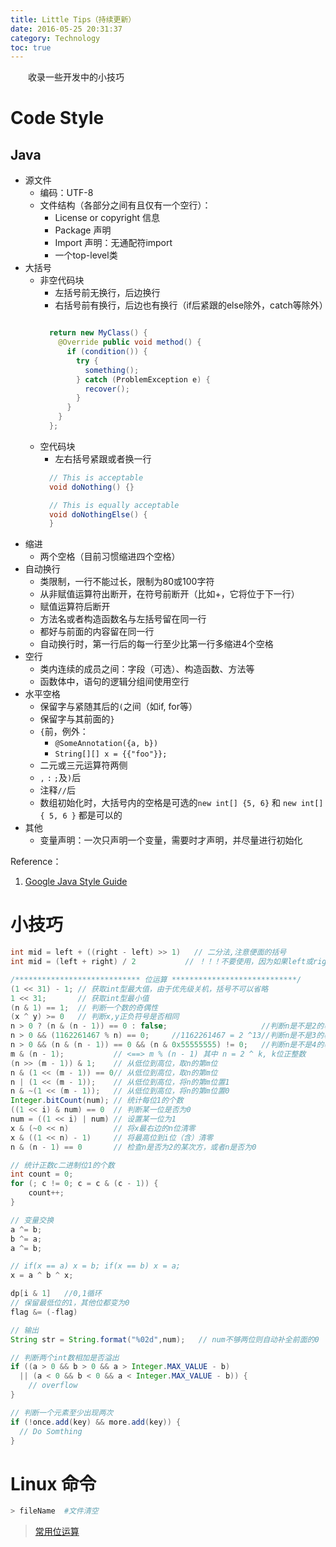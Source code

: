 ```yaml
---
title: Little Tips（持续更新）
date: 2016-05-25 20:31:37
category: Technology
toc: true
---
```

&emsp;&emsp;收录一些开发中的小技巧
# Code Style
## Java 
* 源文件
  - 编码：UTF-8
  - 文件结构（各部分之间有且仅有一个空行）：
    + License or copyright 信息
    + Package 声明
    + Import 声明：无通配符import
    + 一个top-level类
* 大括号
  - 非空代码块
    + 左括号前无换行，后边换行
    + 右括号前有换行，后边也有换行（if后紧跟的else除外，catch等除外）
    ```java
    
      return new MyClass() {
        @Override public void method() {
          if (condition()) {
            try {
              something();
            } catch (ProblemException e) {
              recover();
            }
          }
        }
      };
    ```
  - 空代码块
    + 左右括号紧跟或者换一行
    ```java
      // This is acceptable
      void doNothing() {}

      // This is equally acceptable
      void doNothingElse() {
      }
    ```
* 缩进
  - 两个空格（目前习惯缩进四个空格）
* 自动换行
  - 类限制，一行不能过长，限制为80或100字符
  - 从非赋值运算符出断开，在符号前断开（比如+，它将位于下一行）
  - 赋值运算符后断开
  - 方法名或者构造函数名与左括号留在同一行
  - 都好与前面的内容留在同一行
  - 自动换行时，第一行后的每一行至少比第一行多缩进4个空格
* 空行
  - 类内连续的成员之间：字段（可选）、构造函数、方法等
  - 函数体中，语句的逻辑分组间使用空行
* 水平空格
  - 保留字与紧随其后的`(`之间（如if, for等）
  - 保留字与其前面的`}`
  - `{`前，例外：
    + `@SomeAnnotation({a, b})`
    + `String[][] x = {{"foo"}};`
  - 二元或三元运算符两侧
  - `,` `:` `;`及`)`后
  - 注释`//`后
  - 数组初始化时，大括号内的空格是可选的`new int[] {5, 6}` 和 `new int[] { 5, 6 }` 都是可以的
* 其他
  - 变量声明：一次只声明一个变量，需要时才声明，并尽量进行初始化

Reference：
1. [Google Java Style Guide](https://google.github.io/styleguide/javaguide.html)



# 小技巧
```java
int mid = left + ((right - left) >> 1)   // 二分法,注意便面的括号
int mid = (left + right) / 2           // ！！！不要使用，因为如果left或right很大，二者的和可能溢出，但mid不会溢出

/**************************** 位运算 ****************************/
(1 << 31) - 1; // 获取int型最大值，由于优先级关机，括号不可以省略
1 << 31;       // 获取int型最小值
(n & 1) == 1;  // 判断一个数的奇偶性
(x ^ y) >= 0   // 判断x,y正负符号是否相同
n > 0 ? (n & (n - 1)) == 0 : false;                     //判断n是不是2的幂
n > 0 && (1162261467 % n) == 0;     //1162261467 = 2 ^13//判断n是不是3的幂 
n > 0 && (n & (n - 1)) == 0 && (n & 0x55555555) != 0;   //判断n是不是4的幂
m & (n - 1);           // <==> m % (n - 1) 其中 n = 2 ^ k, k位正整数
(n >> (m - 1)) & 1;    // 从低位到高位，取n的第m位
n & (1 << (m - 1)) == 0// 从低位到高位，取n的第m位 
n | (1 << (m - 1));    // 从低位到高位，将n的第m位置1
n & ~(1 << (m - 1));   // 从低位到高位，将n的第m位置0
Integer.bitCount(num); // 统计每位1的个数       
((1 << i) & num) == 0  // 判断某一位是否为0
num = ((1 << i) | num) // 设置某一位为1
x & (~0 << n)          // 将x最右边的n位清零
x & ((1 << n) - 1)     // 将最高位到i位（含）清零
n & (n - 1) == 0       // 检查n是否为2的某次方，或者n是否为0

// 统计正数c二进制位1的个数
int count = 0;
for (; c != 0; c = c & (c - 1)) {
    count++;
}

// 变量交换
a ^= b;
b ^= a;
a ^= b;

// if(x == a) x = b; if(x == b) x = a;
x = a ^ b ^ x;

dp[i & 1]   //0,1循环
// 保留最低位的1，其他位都变为0
flag &= (-flag)

// 输出
String str = String.format("%02d",num);   // num不够两位则自动补全前面的0

// 判断两个int数相加是否溢出
if ((a > 0 && b > 0 && a > Integer.MAX_VALUE - b) 
  || (a < 0 && b < 0 && a < Integer.MAX_VALUE - b)) {
    // overflow
} 

// 判断一个元素至少出现两次
if (!once.add(key) && more.add(key)) {
  // Do Somthing
}
```

# Linux 命令
```bash
> fileName  #文件清空
```


>[常用位运算](http://blog.csdn.net/zmazon/article/details/8262185)



